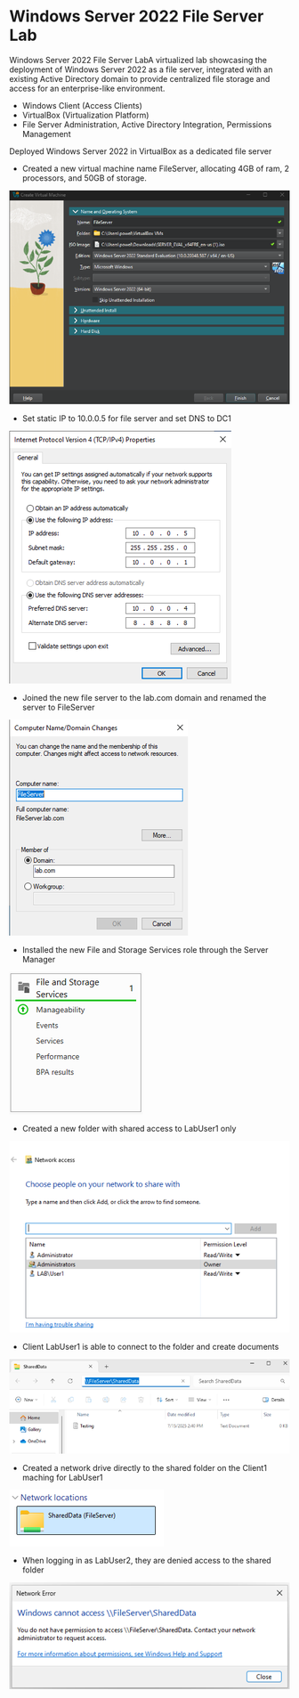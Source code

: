 # Windows Server 2022 File Server Lab
Windows Server 2022 File Server LabA virtualized lab showcasing the deployment of Windows Server 2022 as a file server, integrated with an existing Active Directory domain to provide centralized file storage and access for an enterprise-like environment.

- Windows Client (Access Clients)
- VirtualBox (Virtualization Platform)
- File Server Administration, Active Directory Integration, Permissions Management

Deployed Windows Server 2022 in VirtualBox as a dedicated file server

  - Created a new virtual machine name FileServer, allocating 4GB of ram, 2 processors, and 50GB of storage.

![Fileserver-Creation](Fileserver-Creation.png)


  - Set static IP to 10.0.0.5 for file server and set DNS to DC1

![Static-IP](Static-IP.png)

  - Joined the new file server to the lab.com domain and renamed the server to FileServer

![Join-Domain](Join-Domain.png)

  - Installed the new File and Storage Services role through the Server Manager

![File-Server-Role](File-Server-Role.png)

  - Created a new folder with shared access to LabUser1 only

![LabUser1-Sharing](LabUser1-Sharing.png)

  - Client LabUser1 is able to connect to the folder and create documents

![Client1-Access](Client1-Access.png)

  - Created a network drive directly to the shared folder on the Client1 maching for LabUser1

![Client1-Network-Location](Client1-Network-Location.png)

  - When logging in as LabUser2, they are denied access to the shared folder

![Client2-Permission-Denied](Client2-Permission-Denied.png)
